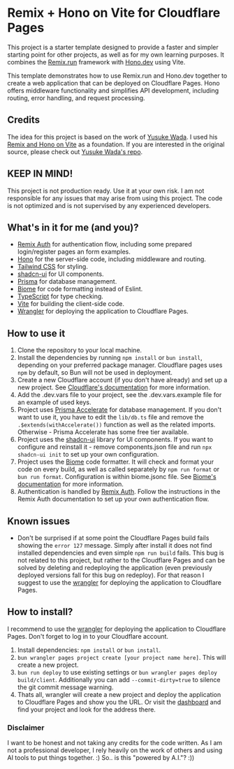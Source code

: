 # Remix + Hono on Vite for Cloudflare Pages


This project is a starter template designed to provide a faster and simpler starting point for other projects, as well as for my own learning purposes. It combines the [Remix.run](https://remix.run/) framework with [Hono.dev](https://hono.dev/) using Vite.

This template demonstrates how to use Remix.run and Hono.dev together to create a web application that can be deployed on Cloudflare Pages. Hono offers middleware functionality and simplifies API development, including routing, error handling, and request processing.

## Credits

The idea for this project is based on the work of [Yusuke Wada](https://github.com/yusukebe). I used his [Remix and Hono on Vite](https://github.com/yusukebe/remix-and-hono-on-vite) as a foundation. If you are interested in the original source, please check out [Yusuke Wada's repo](https://github.com/yusukebe/remix-and-hono-on-vite).

## KEEP IN MIND!

This project is not production ready. Use it at your own risk. I am not responsible for any issues that may arise from using this project. The code is not optimized and is not supervised by any experienced developers.

## What's in it for me (and you)?

-   [Remix Auth](https://remix.run/resources/remix-auth) for authentication flow, including some prepared login/register pages an form examples.
-   [Hono](https://hono.dev/) for the server-side code, including middleware and routing.
-   [Tailwind CSS](https://tailwindcss.com/) for styling.
-   [shadcn-ui](https://ui.shadcn.com/) for UI components.
-   [Prisma](https://prisma.io/) for database management.
-   [Biome](https://biomejs.dev/) for code formatting instead of Eslint.
-   [TypeScript](https://www.typescriptlang.org/) for type checking.
-   [Vite](https://vitejs.dev/) for building the client-side code.
-   [Wrangler](https://developers.cloudflare.com/workers/wrangler/) for deploying the application to Cloudflare Pages.

## How to use it

1.  Clone the repository to your local machine.
2.  Install the dependencies by running `npm install` or `bun install`, depending on your preferred package manager. Cloudflare pages uses `npm` by default, so Bun will not be used in deployment.
3.  Create a new Cloudflare account (if you don't have already) and set up a new project. See [Cloudflare's documentation](https://developers.cloudflare.com/pages) for more information.
4.  Add the .dev.vars file to your project, see the .dev.vars.example file for an example of used keys. 
5.  Project uses [Prisma Accelerate](https://www.prisma.io/data-platform/accelerate) for database management. If you don't want to use it, you have to edit the `lib/db.ts` file and remove the `.$extends(withAccelerate())` function as well as the related imports. Otherwise - Prisma Accelerate has some free tier available.
6.  Project uses the [shadcn-ui](https://ui.shadcn.com/) library for UI components. If you want to configure and reinstall it - remove components.json file and run `npx shadcn-ui init` to set up your own configuration.
7.  Project uses the [Biome](https://biomejs.dev/) code formatter. It will check and format your code on every build, as well as called separately by `npm run format` or `bun run format`. Configuration is within biome.jsonc file. See [Biome's documentation](https://biomejs.dev/guides/getting-started/) for more information.
8.  Authentication is handled by [Remix Auth](https://remix.run/resources/remix-auth). Follow the instructions in the Remix Auth documentation to set up your own authentication flow. 

## Known issues

-   Don't be surprised if at some point the Cloudflare Pages build fails showing the `error 127` message. Simply after install it does not find installed dependencies and even simple `npm run build` fails. This bug is not related to this project, but rather to the Cloudflare Pages and can be solved by deleting and redeploying the application (even previously deployed versions fall for this bug on redeploy). For that reason I suggest to use the [wrangler](https://developers.cloudflare.com/workers/wrangler/) for deploying the application to Cloudflare Pages.

## How to install? 

I recommend to use the [wrangler](https://developers.cloudflare.com/workers/wrangler/) for deploying the application to Cloudflare Pages. Don't forget to log in to your Cloudflare account.
1. Install dependencies: `npm install` or `bun install`.
2. `bun wrangler pages project create [your project name here]`. This will create a new project. 
3. `bun run deploy` to use existing settings or `bun wrangler pages deploy build/client`. Additionally you can add `--commit-dirty=true` to silence the git commit message warning.
4. Thats all, wrangler will create a new project and deploy the application to Cloudflare Pages and show you the URL. Or visit the [dashboard](https://dash.cloudflare.com/) and find your project and look for the address there. 

### Disclaimer
I want to be honest and not taking any credits for the code written. As I am not a professional developer, I rely heavily on the work of others and using  AI tools to put things together. :) So.. is this "powered by A.I."? :)) 